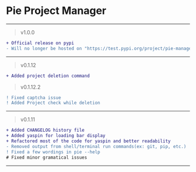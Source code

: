 # Pie Project Manager
<hr>

> v1.0.0

```diff
+ Official release on pypi
- Will no longer be hosted on "https://test.pypi.org/project/pie-manager/</a>
```

<hr>

> v0.1.12

```diff
+ Added project deletion command
```

> v0.1.12.2

```diff
! Fixed captcha issue
! Added Project check while deletion
```

<hr>

> v0.1.11

```diff
+ Added CHANGELOG history file
+ Added yaspin for loading bar display
+ Refactored most of the code for yaspin and better readability
- Removed output from shell/terminal run commands(ex: git, pip, etc.)
! Fixed a few wordings in pie --help
# Fixed minor gramatical issues
```

<hr>